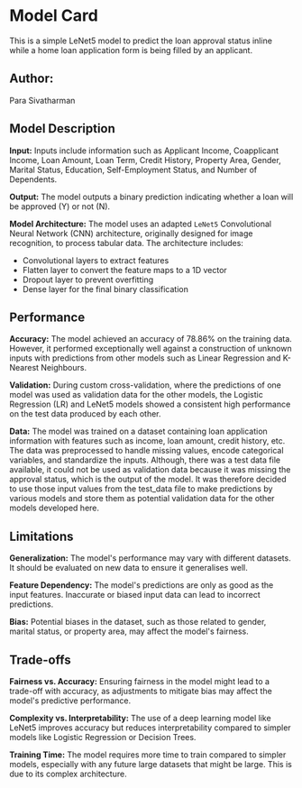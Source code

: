 # Model Card

This is a simple LeNet5 model to predict the loan approval status inline while a home loan application form is being
filled by an applicant.

## Author:
Para Sivatharman

## Model Description

**Input:**
Inputs include information such as Applicant Income, Coapplicant Income, Loan Amount, Loan Term, Credit History,
Property Area, Gender, Marital Status, Education, Self-Employment Status, and Number of Dependents.

**Output:**
The model outputs a binary prediction indicating whether a loan will be approved (Y) or not (N).

**Model Architecture:**
The model uses an adapted `LeNet5` Convolutional Neural Network (CNN) architecture, originally designed for image
recognition, to process tabular data. The architecture includes:

- Convolutional layers to extract features
- Flatten layer to convert the feature maps to a 1D vector
- Dropout layer to prevent overfitting
- Dense layer for the final binary classification

## Performance

**Accuracy:**
The model achieved an accuracy of 78.86% on the training data. However, it performed exceptionally well against a
construction of unknown inputs with predictions from other models such as Linear Regression and K-Nearest Neighbours.

**Validation:** During custom cross-validation, where the predictions of one model was used as validation data for
the other models, the Logistic Regression (LR) and LeNet5 models showed a consistent
high performance on the test data produced by each other.

**Data:** The model was trained on a dataset containing loan application information with features such as income, loan
amount, credit history, etc. The data was preprocessed to handle missing values, encode categorical variables,
and standardize the inputs. Although, there was a test data file available, it could not be used as validation data
because it was missing the approval status, which is the output of the model. It was therefore decided to use those
input values from the test_data file to make predictions by various models and store them as potential validation data
for the other models developed here.

## Limitations

**Generalization:** The model's performance may vary with different datasets. It should be evaluated
on new data to ensure it generalises well.

**Feature Dependency:** The model's predictions are only as good as the input features.
Inaccurate or biased input data can lead to incorrect predictions.

**Bias:** Potential biases in the dataset, such as those related to gender, marital status, or property area, may
affect the model's fairness.

## Trade-offs

**Fairness vs. Accuracy:** Ensuring fairness in the model might lead to a trade-off
with accuracy, as adjustments to mitigate bias may affect the model's predictive performance.

**Complexity vs. Interpretability:** The use of a deep learning model like LeNet5 improves accuracy but
reduces interpretability compared to simpler models like Logistic Regression or Decision Trees.

**Training Time:** The model requires more time to train compared to simpler models, especially with any future
large datasets that might be large. This is due to its complex architecture.
